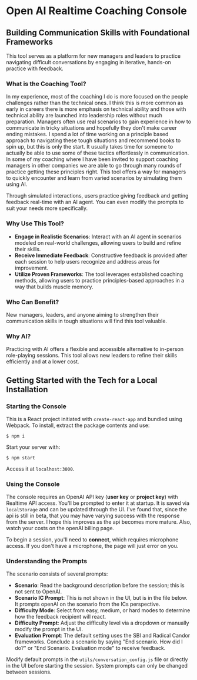 # Open AI Realtime Coaching Console

## Building Communication Skills with Foundational Frameworks

This tool serves as a platform for new managers and leaders to practice navigating difficult conversations by engaging in iterative, hands-on practice with feedback.

### What is the Coaching Tool?

In my experience, most of the coaching I do is more focused on the people challenges rather than the technical ones. I think this is more common as early in careers there is more emphasis on technical ability and those with technical ability are launched into leadership roles without much preparation. Managers often use real scenarios to gain experience in how to communicate in tricky situations and hopefully they don't make career ending mistakes. I spend a lot of time working on a principle based approach to navigating these tough situations and recommend books to spin up, but this is only the start. It usually takes time for someone to actually be able to use some of these tactics effortlessly in communication. In some of my coaching where I have been invited to support coaching managers in other companies we are able to go through many rounds of practice getting these principles right. This tool offers a way for managers to quickly encounter and learn from varied scenarios by simulating them using AI.

Through simulated interactions, users practice giving feedback and getting feedback real-time with an AI agent. You can even modify the prompts to suit your needs more specifically.

### Why Use This Tool?

- **Engage in Realistic Scenarios**: Interact with an AI agent in scenarios modeled on real-world challenges, allowing users to build and refine their skills.
- **Receive Immediate Feedback**: Constructive feedback is provided after each session to help users recognize and address areas for improvement.
- **Utilize Proven Frameworks**: The tool leverages established coaching methods, allowing users to practice principles-based approaches in a way that builds muscle memory.

### Who Can Benefit?

New managers, leaders, and anyone aiming to strengthen their communication skills in tough situations will find this tool valuable.

### Why AI?

Practicing with AI offers a flexible and accessible alternative to in-person role-playing sessions. This tool allows new leaders to refine their skills efficiently and at a lower cost.

## Getting Started with the Tech for a Local Installation

### Starting the Console

This is a React project initiated with `create-react-app` and bundled using Webpack. To install, extract the package contents and use:

```shell
$ npm i
```

Start your server with:

```shell
$ npm start
```

Access it at `localhost:3000`.

### Using the Console

The console requires an OpenAI API key (**user key** or **project key**) with Realtime API access. You'll be prompted to enter it at startup. It is saved via `localStorage` and can be updated through the UI. I've found that, since the api is still in beta, that you may have varying success with the response from the server. I hope this improves as the api becomes more mature. Also, watch your costs on the openAI billing page.

To begin a session, you'll need to **connect**, which requires microphone access. If you don't have a microphone, the page will just error on you.

### Understanding the Prompts

The scenario consists of several prompts:

- **Scenario**: Read the background description before the session; this is not sent to OpenAI.
- **Scenario IC Prompt**: This is not shown in the UI, but is in the file below. It prompts openAI on the scenario from the ICs perspective.
- **Difficulty Mode**: Select from easy, medium, or hard modes to determine how the feedback recipient will react.
- **Difficulty Prompt**: Adjust the difficulty level via a dropdown or manually modify the prompt in the UI.
- **Evaluation Prompt**: The default setting uses the SBI and Radical Candor frameworks. Conclude a scenario by saying "End scenario. How did I do?" or "End Scenario. Evaluation mode" to receive feedback.

Modify default prompts in the ```utils/conversation_config.js``` file or directly in the UI before starting the session. System prompts can only be changed between sessions.